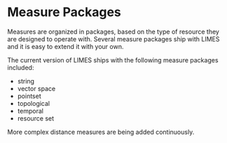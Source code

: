 # Measure Packages

Measures are organized in packages, based on the type of resource they are designed to operate with. 
Several measure packages ship with LIMES and it is easy to extend it with your own.

The current version of LIMES ships with the following measure packages included:

* string
* vector space
* pointset
* topological
* temporal
* resource set

More complex distance measures are being added continuously.
 





